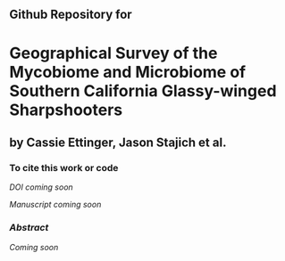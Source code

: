## Github Repository for
# Geographical Survey of the Mycobiome and Microbiome of Southern California Glassy-winged Sharpshooters 

## by Cassie Ettinger, Jason Stajich et al.

### To cite this work or code

<i> DOI coming soon <i>
	
<i> Manuscript coming soon</i>

### Abstract

<i> Coming soon </i>


